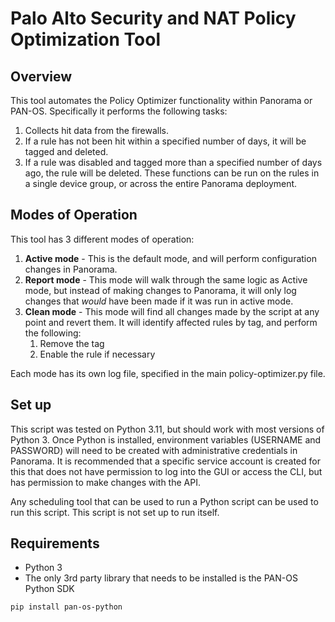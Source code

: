 # Palo Alto Security and NAT Policy Optimization Tool
## Overview
This tool automates the Policy Optimizer functionality within Panorama or PAN-OS.
Specifically it performs the following tasks:
1. Collects hit data from the firewalls.
2. If a rule has not been hit within a specified number of days, it will be tagged and deleted.
3. If a rule was disabled and tagged more than a specified number of days ago, the rule will be deleted.
These functions can be run on the rules in a single device group, or across the entire Panorama deployment.

## Modes of Operation
This tool has 3 different modes of operation:
1. **Active mode** - This is the default mode, and will perform configuration changes in Panorama.
2. **Report mode** - This mode will walk through the same logic as Active mode, but instead of making changes to Panorama, it will only log changes that *would* have been made if it was run in active mode.
3. **Clean mode** - This mode will find all changes made by the script at any point and revert them. It will identify affected rules by tag, and perform the following:
   1. Remove the tag
   2. Enable the rule if necessary

Each mode has its own log file, specified in the main policy-optimizer.py file.

## Set up
This script was tested on Python 3.11, but should work with most versions of Python 3. Once Python is installed, environment variables (USERNAME and PASSWORD) will need to be created with administrative credentials in Panorama. It is recommended that a specific service account is created for this that does not have permission to log into the GUI or access the CLI, but has permission to make changes with the API.

Any scheduling tool that can be used to run a Python script can be used to run this script. This script is not set up to run itself.

## Requirements
- Python 3
- The only 3rd party library that needs to be installed is the PAN-OS Python SDK
```
pip install pan-os-python
```